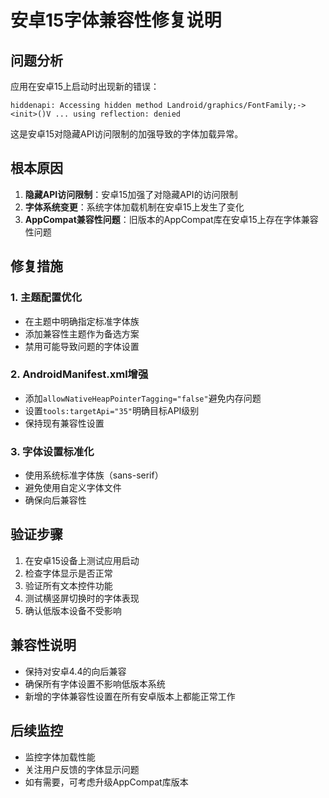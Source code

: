 # 安卓15字体兼容性修复说明

## 问题分析

应用在安卓15上启动时出现新的错误：
```
hiddenapi: Accessing hidden method Landroid/graphics/FontFamily;-><init>()V ... using reflection: denied
```

这是安卓15对隐藏API访问限制的加强导致的字体加载异常。

## 根本原因

1. **隐藏API访问限制**：安卓15加强了对隐藏API的访问限制
2. **字体系统变更**：系统字体加载机制在安卓15上发生了变化
3. **AppCompat兼容性问题**：旧版本的AppCompat库在安卓15上存在字体兼容性问题

## 修复措施

### 1. 主题配置优化
- 在主题中明确指定标准字体族
- 添加兼容性主题作为备选方案
- 禁用可能导致问题的字体设置

### 2. AndroidManifest.xml增强
- 添加`allowNativeHeapPointerTagging="false"`避免内存问题
- 设置`tools:targetApi="35"`明确目标API级别
- 保持现有兼容性设置

### 3. 字体设置标准化
- 使用系统标准字体族（sans-serif）
- 避免使用自定义字体文件
- 确保向后兼容性

## 验证步骤

1. 在安卓15设备上测试应用启动
2. 检查字体显示是否正常
3. 验证所有文本控件功能
4. 测试横竖屏切换时的字体表现
5. 确认低版本设备不受影响

## 兼容性说明

- 保持对安卓4.4的向后兼容
- 确保所有字体设置不影响低版本系统
- 新增的字体兼容性设置在所有安卓版本上都能正常工作

## 后续监控

- 监控字体加载性能
- 关注用户反馈的字体显示问题
- 如有需要，可考虑升级AppCompat库版本